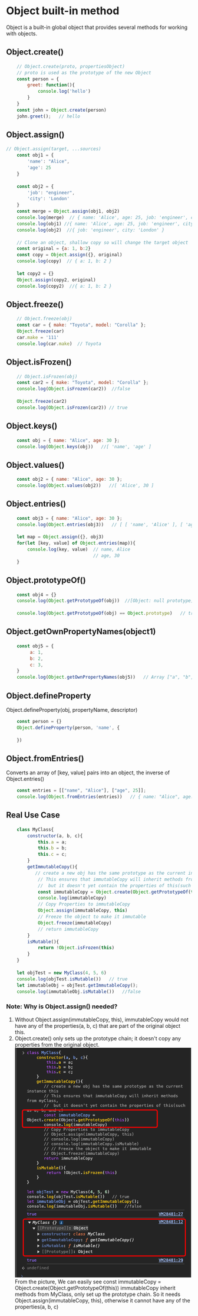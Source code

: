 # Object built-in method
Object is a built-in global object that provides several methods for working with objects.
## Object.create()
```js
    // Object.create(proto, propertiesObject)
    // proto is used as the prototype of the new Object
    const person = {
        greet: function(){
            console.log('hello')
        }
    }
    const john = Object.create(person)
    john.greet();   // hello
```

## Object.assign()
```js
// Object.assign(target, ...sources)
    const obj1 = {
        'name': "Alice",
        'age': 25
    }

    const obj2 = {
        'job': "engineer",
        'city': 'London'
    }
    const merge = Object.assign(obj1, obj2)
    console.log(merge)  // { name: 'Alice', age: 25, job: 'engineer', city: 'London' }
    console.log(obj1) //{ name: 'Alice', age: 25, job: 'engineer', city: 'London' }
    console.log(obj2)  //{ job: 'engineer', city: 'London' }

    // Clone an object, shallow copy so will change the target object 
    const original = {a: 1, b:2}
    const copy = Object.assign({}, original)
    console.log(copy)  // { a: 1, b: 2 }

    let copy2 = {}
    Object.assign(copy2, original)
    console.log(copy2)  //{ a: 1, b: 2 }

```
## Object.freeze()
```js
    // Object.freeze(obj)
    const car = { make: "Toyota", model: "Corolla" };
    Object.freeze(car)
    car.make = '111'
    console.log(car.make)  // Toyota
```

## Object.isFrozen()
```js
    // Object.isFrozen(obj)
    const car2 = { make: "Toyota", model: "Corolla" };
    console.log(Object.isFrozen(car2))  //false

    Object.freeze(car2)
    console.log(Object.isFrozen(car2)) // true
```

## Object.keys()
```js
    const obj = { name: "Alice", age: 30 };
    console.log(Object.keys(obj))   //[ 'name', 'age' ]
```

## Object.values()
```js
    const obj2 = { name: "Alice", age: 30 };
    console.log(Object.values(obj2))   //[ 'Alice', 30 ]
```

## Object.entries()
```js
    const obj3 = { name: "Alice", age: 30 };
    console.log(Object.entries(obj3))   // [ [ 'name', 'Alice' ], [ 'age', 30 ] ]

    let map = Object.assign({}, obj3)
    for(let [key, value] of Object.entries(map)){
        console.log(key, value)  // name, Alice    
                                 // age, 30
    }
```

## Object.prototypeOf()
```js
    const obj4 = {}
    console.log(Object.getPrototypeOf(obj))  //[Object: null prototype] {}

    console.log(Object.getPrototypeOf(obj) == Object.prototype)   // true

```

## Object.getOwnPropertyNames(object1)

```js
    const obj5 = {
         a: 1,
         b: 2,
         c: 3,
    }
    console.log(Object.getOwnPropertyNames(obj5))   // Array ["a", "b", "c"]

```
## Object.defineProperty
Object.defineProperty(obj, propertyName, descriptor)
```js
    const person = {}
    Object.defineProperty(person, 'name', {
        
    })
```


## Object.fromEntries()
Converts an array of [key, value] pairs into an object,
the inverse of Object.entries()
```js
    const entries = [["name", "Alice"], ["age", 25]];
    console.log(Object.fromEntries(entries))   // { name: "Alice", age: 25 }

```


## Real Use Case
```js
    class MyClass{
        constructor(a, b, c){
            this.a = a;
            this.b = b;
            this.c = c;
        }
        getImmutableCopy(){
           // create a new obj has the same prototype as the current instance this
            // This ensures that immutableCopy will inherit methods from myClass, 
            //  but it doesn't yet contain the properties of this(such as a, b, and c)
            const immutableCopy = Object.create(Object.getPrototypeOf(this))
            console.log(immutableCopy)
            // Copy Properties to immutableCopy
            Object.assign(immutableCopy, this)
            // Freeze the object to make it immutable
            Object.freeze(immutableCopy)
            // return immutableCopy
        }
        isMutable(){
            return !Object.isFrozen(this)
        }
    }

    let objTest = new MyClass(4, 5, 6)
    console.log(objTest.isMutable())   // true
    let immutableObj = objTest.getImmutableCopy();
    console.log(immutableObj.isMutable())   //false

```
###  Note: Why is Object.assign() needed?
1. Without Object.assign(immutableCopy, this), immutableCopy would not have any of the properties(a, b, c) that are part of the original object this.
2. Object.create() only sets up the prototype chain; it doesn't copy any properties from the original object.
![alt text](createObject.png)
From the picture, We can easily see   const immutableCopy = Object.create(Object.getPrototypeOf(this)) immutableCopy inherit methods from MyClass, only set up the prototype chain.
So it needs Object.assign(immutableCopy, this), otherwise it cannot have any of the properties(a, b, c)


